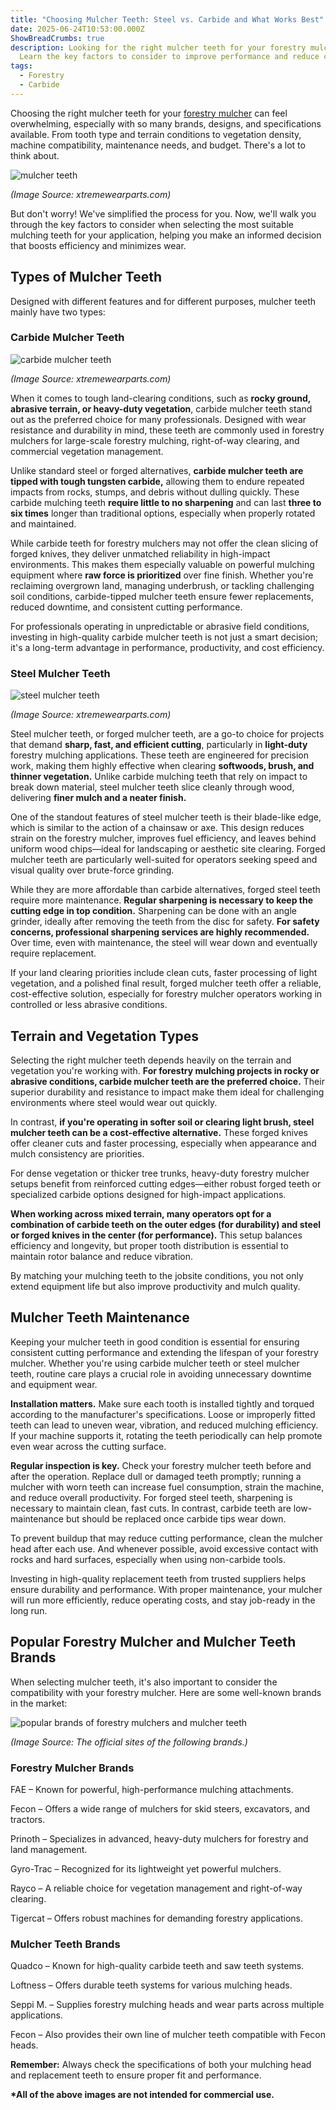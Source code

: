 ```yaml
---
title: "Choosing Mulcher Teeth: Steel vs. Carbide and What Works Best"
date: 2025-06-24T10:53:00.000Z
ShowBreadCrumbs: true
description: Looking for the right mulcher teeth for your forestry mulcher?
  Learn the key factors to consider to improve performance and reduce costs.
tags:
  - Forestry
  - Carbide
---
```

Choosing the right mulcher teeth for your [forestry mulcher](https://www.mechcarbide.com/posts/what-is-forestry-mulching-benefits-equipment-and-costs-explained/) can feel overwhelming, especially with so many brands, designs, and specifications available. From tooth type and terrain conditions to vegetation density, machine compatibility, maintenance needs, and budget. There's a lot to think about.

![mulcher teeth](/uploads/choosing-mulcher-teeth-blog-1.png "Mulcher Teeth")

*(Image Source: xtremewearparts.com)*

But don't worry! We've simplified the process for you. Now, we'll walk you through the key factors to consider when selecting the most suitable mulching teeth for your application, helping you make an informed decision that boosts efficiency and minimizes wear.

## Types of Mulcher Teeth

Designed with different features and for different purposes, mulcher teeth mainly have two types:

### Carbide Mulcher Teeth

![carbide mulcher teeth](/uploads/choosing-mulcher-teeth-blog-2.png "Carbide Mulcher Teeth")

*(Image Source: xtremewearparts.com)*

When it comes to tough land-clearing conditions, such as **rocky ground, abrasive terrain, or heavy-duty vegetation**, carbide mulcher teeth stand out as the preferred choice for many professionals. Designed with wear resistance and durability in mind, these teeth are commonly used in forestry mulchers for large-scale forestry mulching, right-of-way clearing, and commercial vegetation management.

Unlike standard steel or forged alternatives, **carbide mulcher teeth are tipped with tough tungsten carbide,** allowing them to endure repeated impacts from rocks, stumps, and debris without dulling quickly. These carbide mulching teeth **require little to no sharpening** and can last **three to six times** longer than traditional options, especially when properly rotated and maintained.

While carbide teeth for forestry mulchers may not offer the clean slicing of forged knives, they deliver unmatched reliability in high-impact environments. This makes them especially valuable on powerful mulching equipment where **raw force is prioritized** over fine finish. Whether you're reclaiming overgrown land, managing underbrush, or tackling challenging soil conditions, carbide-tipped mulcher teeth ensure fewer replacements, reduced downtime, and consistent cutting performance.

For professionals operating in unpredictable or abrasive field conditions, investing in high-quality carbide mulcher teeth is not just a smart decision; it's a long-term advantage in performance, productivity, and cost efficiency.

### Steel Mulcher Teeth

![steel mulcher teeth](/uploads/choosing-mulcher-teeth-blog-3.png "Steel Mulcher Teeth")

*(Image Source: xtremewearparts.com)*

Steel mulcher teeth, or forged mulcher teeth, are a go-to choice for projects that demand **sharp, fast, and efficient cutting**, particularly in **light-duty** forestry mulching applications. These teeth are engineered for precision work, making them highly effective when clearing **softwoods, brush, and thinner vegetation.** Unlike carbide mulching teeth that rely on impact to break down material, steel mulcher teeth slice cleanly through wood, delivering **finer mulch and a neater finish.**

One of the standout features of steel mulcher teeth is their blade-like edge, which is similar to the action of a chainsaw or axe. This design reduces strain on the forestry mulcher, improves fuel efficiency, and leaves behind uniform wood chips—ideal for landscaping or aesthetic site clearing. Forged mulcher teeth are particularly well-suited for operators seeking speed and visual quality over brute-force grinding.

While they are more affordable than carbide alternatives, forged steel teeth require more maintenance. **Regular sharpening is necessary to keep the cutting edge in top condition.** Sharpening can be done with an angle grinder, ideally after removing the teeth from the disc for safety. **For safety concerns, professional sharpening services are highly recommended.** Over time, even with maintenance, the steel will wear down and eventually require replacement.

If your land clearing priorities include clean cuts, faster processing of light vegetation, and a polished final result, forged mulcher teeth offer a reliable, cost-effective solution, especially for forestry mulcher operators working in controlled or less abrasive conditions.

## Terrain and Vegetation Types

Selecting the right mulcher teeth depends heavily on the terrain and vegetation you're working with. **For forestry mulching projects in rocky or abrasive conditions, carbide mulcher teeth are the preferred choice.** Their superior durability and resistance to impact make them ideal for challenging environments where steel would wear out quickly.

In contrast, **if you're operating in softer soil or clearing light brush, steel mulcher teeth can be a cost-effective alternative.** These forged knives offer cleaner cuts and faster processing, especially when appearance and mulch consistency are priorities.

For dense vegetation or thicker tree trunks, heavy-duty forestry mulcher setups benefit from reinforced cutting edges—either robust forged teeth or specialized carbide options designed for high-impact applications.

**When working across mixed terrain, many operators opt for a combination of carbide teeth on the outer edges (for durability) and steel or forged knives in the center (for performance).** This setup balances efficiency and longevity, but proper tooth distribution is essential to maintain rotor balance and reduce vibration.

By matching your mulching teeth to the jobsite conditions, you not only extend equipment life but also improve productivity and mulch quality.

## Mulcher Teeth Maintenance

Keeping your mulcher teeth in good condition is essential for ensuring consistent cutting performance and extending the lifespan of your forestry mulcher. Whether you're using carbide mulcher teeth or steel mulcher teeth, routine care plays a crucial role in avoiding unnecessary downtime and equipment wear.

**Installation matters.** Make sure each tooth is installed tightly and torqued according to the manufacturer's specifications. Loose or improperly fitted teeth can lead to uneven wear, vibration, and reduced mulching efficiency. If your machine supports it, rotating the teeth periodically can help promote even wear across the cutting surface.

**Regular inspection is key.** Check your forestry mulcher teeth before and after the operation. Replace dull or damaged teeth promptly; running a mulcher with worn teeth can increase fuel consumption, strain the machine, and reduce overall productivity. For forged steel teeth, sharpening is necessary to maintain clean, fast cuts. In contrast, carbide teeth are low-maintenance but should be replaced once carbide tips wear down.

To prevent buildup that may reduce cutting performance, clean the mulcher head after each use. And whenever possible, avoid excessive contact with rocks and hard surfaces, especially when using non-carbide tools.

Investing in high-quality replacement teeth from trusted suppliers helps ensure durability and performance. With proper maintenance, your mulcher will run more efficiently, reduce operating costs, and stay job-ready in the long run.

## Popular Forestry Mulcher and Mulcher Teeth Brands

When selecting mulcher teeth, it's also important to consider the compatibility with your forestry mulcher. Here are some well-known brands in the market:

![popular brands of forestry mulchers and mulcher teeth](/uploads/choosing-mulcher-teeth-blog-4.png "Popular Brands of Forestry Mulchers and Mulcher Teeth")

*(Image Source: The official sites of the following brands.)*

### Forestry Mulcher Brands

FAE – Known for powerful, high-performance mulching attachments.

Fecon – Offers a wide range of mulchers for skid steers, excavators, and tractors.

Prinoth – Specializes in advanced, heavy-duty mulchers for forestry and land management.

Gyro-Trac – Recognized for its lightweight yet powerful mulchers.

Rayco – A reliable choice for vegetation management and right-of-way clearing.

Tigercat – Offers robust machines for demanding forestry applications.

### Mulcher Teeth Brands

Quadco – Known for high-quality carbide teeth and saw teeth systems.

Loftness – Offers durable teeth systems for various mulching heads.

Seppi M. – Supplies forestry mulching heads and wear parts across multiple applications.

Fecon – Also provides their own line of mulcher teeth compatible with Fecon heads.

**Remember:** Always check the specifications of both your mulching head and replacement teeth to ensure proper fit and performance.

**\*All of the above images are not intended for commercial use.**
